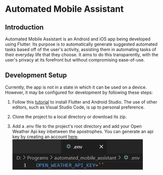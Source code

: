# Automated Mobile Assistant

## Introduction

Automated Mobile Assistant is an Android and iOS app being developed using Flutter. Its purpose is to automatically generate suggested automated tasks based off of the user's activity, assisting them in automating tasks of their everyday life that they choose. It aims to do this transparently, with the user's privacy at its forefront but  without compromising ease-of-use.

## Development Setup

Currently, the app is not in a state in which it can be used on a device. However, it may be configured for development by following these steps:

1. Follow this [tutorial](https://www.youtube.com/watch?v=VFDbZk2xhO4) to install Flutter and Android Studio. The use of other editors, such as Visual Studio Code, is up to personal preference. 

2. Clone the project to a local directory or download its zip.

3. Add a .env file to the project's root directory and add your Open Weather Api key inbetween the apostrophes. You can generate an api key by creating an account [here](https://home.openweathermap.org/users/sign_up).  
![.env sample](https://github.com/dLogan807/automated-mobile-assistant/blob/main/env_sample.png?raw=true)
